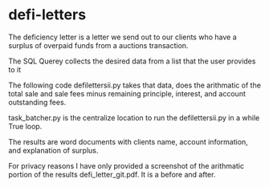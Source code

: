 # defi-letters
The deficiency letter is a letter we send out to our clients who have a surplus of overpaid funds from a auctions transaction.

The SQL Querey collects the desired data from a list that the user provides to it

The following code defilettersii.py takes that data, does the arithmatic of the total sale and sale fees minus remaining principle, interest, and account outstanding fees.

task_batcher.py is the centralize location to run the defilettersii.py in a while True loop.

The results are word documents with clients name, account information, and explanation of surplus.

For privacy reasons I have only provided a screenshot of the arithmatic portion of the results defi_letter_git.pdf. It is a before and after.
